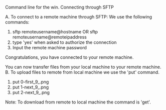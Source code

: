 Command line for the win. Connecting through SFTP

A. To connect to a remote machine through SFTP:
We use the following commands:
1. sftp remoteusername@hostname
OR
sftp remoteusername@remoteipaddress
2. type 'yes' when asked to authorize the connection
3. Input the remote machine password

Congratulations, you have connected to your remote machine.

You can now transfer files from your local machine to your remote machine.
B. To upload files to remote from local machine we use the 'put' command.
1. put 0-first_9_.png
2. put 1-next_9_.png
3. put 2-next_9_.png

Note: To download from remote to local machine the command is 'get'.
